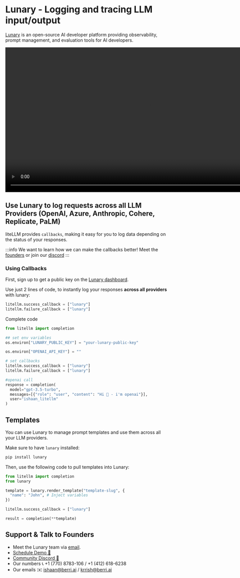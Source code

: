 # Lunary - Logging and tracing LLM input/output

[Lunary](https://lunary.ai/) is an open-source AI developer platform providing observability, prompt management, and evaluation tools for AI developers.

<video controls width='900' >
  <source src='https://lunary.ai/videos/demo-annotated.mp4'/>
</video>

## Use Lunary to log requests across all LLM Providers (OpenAI, Azure, Anthropic, Cohere, Replicate, PaLM)

liteLLM provides `callbacks`, making it easy for you to log data depending on the status of your responses.

:::info
We want to learn how we can make the callbacks better! Meet the [founders](https://calendly.com/d/4mp-gd3-k5k/berriai-1-1-onboarding-litellm-hosted-version) or
join our [discord](https://discord.gg/wuPM9dRgDw)
:::

### Using Callbacks

First, sign up to get a public key on the [Lunary dashboard](https://lunary.ai).

Use just 2 lines of code, to instantly log your responses **across all providers** with lunary:

```python
litellm.success_callback = ["lunary"]
litellm.failure_callback = ["lunary"]
```

Complete code

```python
from litellm import completion

## set env variables
os.environ["LUNARY_PUBLIC_KEY"] = "your-lunary-public-key"

os.environ["OPENAI_API_KEY"] = ""

# set callbacks
litellm.success_callback = ["lunary"]
litellm.failure_callback = ["lunary"]

#openai call
response = completion(
  model="gpt-3.5-turbo",
  messages=[{"role": "user", "content": "Hi 👋 - i'm openai"}],
  user="ishaan_litellm"
)
```

## Templates

You can use Lunary to manage prompt templates and use them across all your LLM providers.

Make sure to have `lunary` installed:

```bash
pip install lunary
```

Then, use the following code to pull templates into Lunary:

```python
from litellm import completion
from lunary

template = lunary.render_template("template-slug", {
  "name": "John", # Inject variables
})

litellm.success_callback = ["lunary"]

result = completion(**template)
```

## Support & Talk to Founders

- Meet the Lunary team via [email](mailto:hello@lunary.ai).
- [Schedule Demo 👋](https://calendly.com/d/4mp-gd3-k5k/berriai-1-1-onboarding-litellm-hosted-version)
- [Community Discord 💭](https://discord.gg/wuPM9dRgDw)
- Our numbers 📞 +1 (770) 8783-106 / ‭+1 (412) 618-6238‬
- Our emails ✉️ ishaan@berri.ai / krrish@berri.ai
